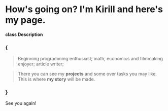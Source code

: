 # How's going on? I'm Kirill and here's my page.
#### class Description
### {
>Beginning programming enthusiast; math, economics and filmmaking enjoyer; article writer;

>There you can see my **projects** and some over tasks you may like.
This is where **my story** will be made.
### }
See you again!
